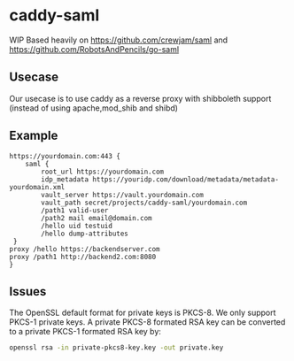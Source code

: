 # caddy-saml

WIP
Based heavily on https://github.com/crewjam/saml and https://github.com/RobotsAndPencils/go-saml

## Usecase
Our usecase is to use caddy as a reverse proxy with shibboleth support (instead of using apache,mod_shib and shibd)

## Example
```
https://yourdomain.com:443 {
    saml {
        root_url https://yourdomain.com
        idp_metadata https://youridp.com/download/metadata/metadata-yourdomain.xml
        vault_server https://vault.yourdomain.com
        vault_path secret/projects/caddy-saml/yourdomain.com
        /path1 valid-user
        /path2 mail email@domain.com
        /hello uid testuid
        /hello dump-attributes
 }
proxy /hello https://backendserver.com
proxy /path1 http://backend2.com:8080
}
```

## Issues
The OpenSSL default format for private keys is PKCS-8. We only support PKCS-1 private keys.
A private PKCS-8 formated RSA key can be converted to a private PKCS-1 formated RSA key by:

```sh
openssl rsa -in private-pkcs8-key.key -out private.key
```  
